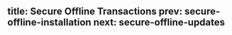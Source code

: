 title: Secure Offline Transactions
prev: secure-offline-installation
next: secure-offline-updates
---
